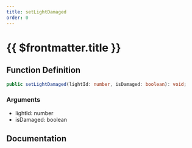 ```yaml
---
title: setLightDamaged
order: 0
---
```


# {{ $frontmatter.title }}

## Function Definition

```ts
public setLightDamaged(lightId: number, isDamaged: boolean): void;
```

### Arguments

* lightId: number
* isDamaged: boolean

## Documentation

<!--@include: ./parts/setLightDamaged.md-->

